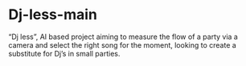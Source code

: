 # Dj-less-main
“Dj less”, AI based project aiming to measure the flow of a party via a camera and select the right song for the moment, looking to create a substitute for Dj’s in small parties. 
